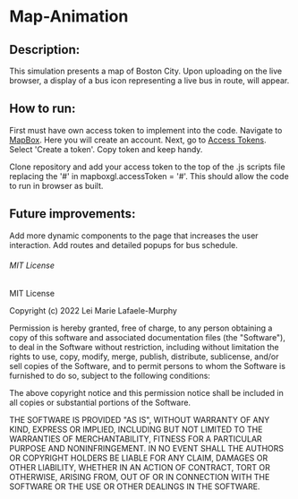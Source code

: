 # Map-Animation

## Description: 
This simulation presents a map of Boston City. Upon uploading on the live browser, a display of a bus icon representing a live bus in route, will appear. 

## How to run: 
First must have own access token to implement into the code. Navigate to [MapBox](https://www.mapbox.com/). Here you will create an account. Next, go to [Access Tokens](https://account.mapbox.com/access-tokens/). Select 'Create a token'. Copy token and keep handy.

Clone repository and add your access token to the top of the .js scripts file replacing the '#' in mapboxgl.accessToken = '#'. This should allow the code to run in browser as built. 

## Future improvements:
Add more dynamic components to the page that increases the user interaction.
Add routes and detailed popups for bus schedule.

###### MIT License
MIT License

Copyright (c) 2022 Lei Marie Lafaele-Murphy

Permission is hereby granted, free of charge, to any person obtaining a copy
of this software and associated documentation files (the "Software"), to deal
in the Software without restriction, including without limitation the rights
to use, copy, modify, merge, publish, distribute, sublicense, and/or sell
copies of the Software, and to permit persons to whom the Software is
furnished to do so, subject to the following conditions:

The above copyright notice and this permission notice shall be included in all
copies or substantial portions of the Software.

THE SOFTWARE IS PROVIDED "AS IS", WITHOUT WARRANTY OF ANY KIND, EXPRESS OR
IMPLIED, INCLUDING BUT NOT LIMITED TO THE WARRANTIES OF MERCHANTABILITY,
FITNESS FOR A PARTICULAR PURPOSE AND NONINFRINGEMENT. IN NO EVENT SHALL THE
AUTHORS OR COPYRIGHT HOLDERS BE LIABLE FOR ANY CLAIM, DAMAGES OR OTHER
LIABILITY, WHETHER IN AN ACTION OF CONTRACT, TORT OR OTHERWISE, ARISING FROM,
OUT OF OR IN CONNECTION WITH THE SOFTWARE OR THE USE OR OTHER DEALINGS IN THE
SOFTWARE.